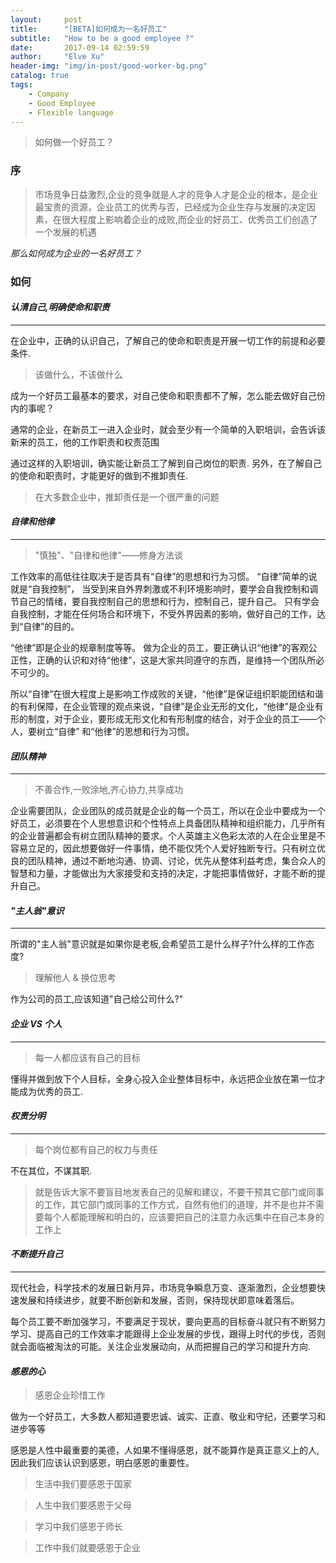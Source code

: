 ```yaml
---
layout:     post
title:      "[BETA]如何成为一名好员工"
subtitle:   "How to be a good employee ?"
date:       2017-09-14 02:59:59
author:     "Elve Xu"
header-img: "img/in-post/good-worker-bg.png"
catalog: true
tags:
    - Company
    - Good Employee
    - Flexible language
---
```


> 如何做一个好员工？

### 序

> 市场竞争日益激烈,企业的竞争就是人才的竞争人才是企业的根本，是企业最宝贵的资源，企业员工的优秀与否，已经成为企业生存与发展的决定因素，在很大程度上影响着企业的成败,而企业的好员工、优秀员工们创造了一个发展的机遇

*那么如何成为企业的一名好员工？*

### 如何

#### *认清自己,明确使命和职责*
--------------------------

在企业中，正确的认识自己，了解自己的使命和职责是开展一切工作的前提和必要条件.
> 该做什么，不该做什么

成为一个好员工最基本的要求，对自己使命和职责都不了解，怎么能去做好自己份内的事呢？

通常的企业，在新员工一进入企业时，就会至少有一个简单的入职培训，会告诉该新来的员工，他的工作职责和权责范围

通过这样的入职培训，确实能让新员工了解到自己岗位的职责.
另外，在了解自己的使命和职责时，才能更好的做到不推卸责任.

> 在大多数企业中，推卸责任是一个很严重的问题


#### *自律和他律*
-------

> "慎独"、"自律和他律"——修身方法谈

工作效率的高低往往取决于是否具有“自律”的思想和行为习惯。
“自律”简单的说就是“自我控制”， 当受到来自外界刺激或不利环境影响时，要学会自我控制和调节自己的情绪，要自我控制自己的思想和行为，控制自己，提升自己。
只有学会自我控制，才能在任何场合和环境下，不受外界因素的影响，做好自己的工作，达到“自律”的目的。

“他律”即是企业的规章制度等等。
做为企业的员工，要正确认识“他律”的客观公正性，正确的认识和对待“他律”，这是大家共同遵守的东西，是维持一个团队所必不可少的。

所以“自律”在很大程度上是影响工作成败的关键，“他律”是保证组织职能团结和谐的有利保障，在企业管理的观点来说，“自律”是企业无形的文化，“他律”是企业有形的制度，对于企业，要形成无形文化和有形制度的结合，对于企业的员工——个人，要树立“自律” 和“他律”的思想和行为习惯。

#### *团队精神*
-------
> 不善合作,一败涂地,齐心协力,共享成功

企业需要团队，企业团队的成员就是企业的每一个员工，所以在企业中要成为一个好员工，必须要在个人思想意识和个性特点上具备团队精神和组织能力，几乎所有的企业普遍都会有树立团队精神的要求。个人英雄主义色彩太浓的人在企业里是不容易立足的，因此想要做好一件事情，绝不能仅凭个人爱好独断专行。只有树立优良的团队精神，通过不断地沟通、协调、讨论，优先从整体利益考虑，集合众人的智慧和力量，才能做出为大家接受和支持的决定，才能把事情做好，才能不断的提升自己。

#### *"主人翁"意识*
-------

所谓的"主人翁"意识就是如果你是老板,会希望员工是什么样子?什么样的工作态度?

> 理解他人 & 换位思考

作为公司的员工,应该知道"自己给公司什么?"


#### *企业 VS 个人*
-------


> 每一人都应该有自己的目标

懂得并做到放下个人目标，全身心投入企业整体目标中，永远把企业放在第一位才能成为优秀的员工.

#### *权责分明*
-------

> 每个岗位都有自己的权力与责任

不在其位，不谋其职.
> 就是告诉大家不要盲目地发表自己的见解和建议，不要干预其它部门或同事的工作，其它部门或同事的工作方式，自然有他们的道理，并不是也并不需要每个人都能理解和明白的，应该要把自己的注意力永远集中在自己本身的工作上

#### *不断提升自己*
-------

现代社会，科学技术的发展日新月异，市场竞争瞬息万变、逐渐激烈，企业想要快速发展和持续进步，就要不断创新和发展，否则，保持现状即意味着落后。

每个员工要不断加强学习，不要满足于现状，要向更高的目标奋斗就只有不断努力学习、提高自己的工作效率才能跟得上企业发展的步伐，跟得上时代的步伐，否则就会面临被淘汰的可能。关注企业发展动向，从而把握自己的学习和提升方向.


#### *感恩的心*

> 感恩企业珍惜工作

做为一个好员工，大多数人都知道要忠诚、诚实、正直、敬业和守纪，还要学习和进步等等

感恩是人性中最重要的美德，人如果不懂得感恩，就不能算作是真正意义上的人,因此我们应该认识到感恩，明白感恩的重要性。

> 生活中我们要感恩于国家

> 人生中我们要感恩于父母

> 学习中我们感恩于师长
 
> 工作中我们就要感恩于企业




